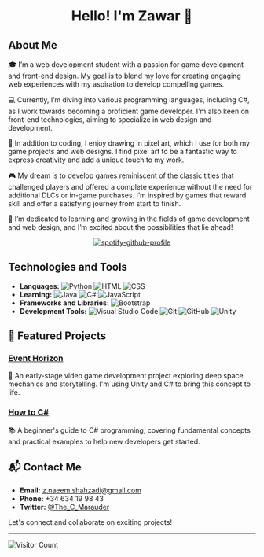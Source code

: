 <div align="center">
  
  # Hello! I'm Zawar :wave:

</div>

## About Me

🎓 I’m a web development student with a passion for game development and front-end design. My goal is to blend my love for creating engaging web experiences with my aspiration to develop compelling games.

💻 Currently, I’m diving into various programming languages, including C#, as I work towards becoming a proficient game developer. I'm also keen on front-end technologies, aiming to specialize in web design and development.

🎨 In addition to coding, I enjoy drawing in pixel art, which I use for both my game projects and web designs. I find pixel art to be a fantastic way to express creativity and add a unique touch to my work.

🎮 My dream is to develop games reminiscent of the classic titles that challenged players and offered a complete experience without the need for additional DLCs or in-game purchases. I’m inspired by games that reward skill and offer a satisfying journey from start to finish.

🌟 I’m dedicated to learning and growing in the fields of game development and web design, and I’m excited about the possibilities that lie ahead!

<div align="center">

[![spotify-github-profile](https://spotify-github-profile.vercel.app/api/view?uid=31t33ciev2skizpso2pbrlbvxvhu&cover_image=true&theme=default&show_offline=false&background_color=121212&interchange=true&bar_color=53b14f&bar_color_cover=true)](https://github.com/kittinan/spotify-github-profile)

</div>

## Technologies and Tools

- **Languages:** ![Python](https://img.shields.io/badge/Python-3776AB?style=flat-square&logo=python&logoColor=white) ![HTML](https://img.shields.io/badge/HTML5-E34F26?style=flat-square&logo=html5&logoColor=white) ![CSS](https://img.shields.io/badge/CSS3-1572B6?style=flat-square&logo=css3&logoColor=white)
- **Learning:** ![Java](https://img.shields.io/badge/Java-007396?style=flat-square&logo=java&logoColor=white) ![C#](https://img.shields.io/badge/C%23-239120?style=flat-square&logo=c-sharp&logoColor=white) ![JavaScript](https://img.shields.io/badge/JavaScript-F7DF1E?style=flat-square&logo=javascript&logoColor=black)
- **Frameworks and Libraries:** ![Bootstrap](https://img.shields.io/badge/Bootstrap-563D7C?style=flat-square&logo=bootstrap&logoColor=white)
- **Development Tools:** ![Visual Studio Code](https://img.shields.io/badge/Visual_Studio_Code-0078d7?style=flat-square&logo=visual%20studio%20code&logoColor=white) ![Git](https://img.shields.io/badge/Git-F05032?style=flat-square&logo=git&logoColor=white) ![GitHub](https://img.shields.io/badge/GitHub-181717?style=flat-square&logo=github&logoColor=white) ![Unity](https://img.shields.io/badge/Unity-100000?style=flat-square&logo=unity&logoColor=white)

## 🚀 Featured Projects

### [Event Horizon](https://github.com/TheCelestialMarauder/EventHorizon)

🌌 An early-stage video game development project exploring deep space mechanics and storytelling. I'm using Unity and C# to bring this concept to life.

### [How to C#](https://github.com/TheCelestialMarauder/HowToCsharp)

📚 A beginner's guide to C# programming, covering fundamental concepts and practical examples to help new developers get started.

## 📬 Contact Me

- **Email:** [z.naeem.shahzadi@gmail.com](mailto:z.naeem.shahzadi@gmail.com)
- **Phone:** +34 634 19 98 43
- **Twitter:** [@The_C_Marauder](https://x.com/The_C_Marauder)

Let's connect and collaborate on exciting projects!

---

![Visitor Count](https://komarev.com/ghpvc/?username=TheCelestialMarauder&color=blue)
